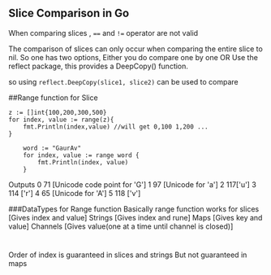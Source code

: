 ## Slice Comparison in Go
When comparing slices , `==` and `!=` operator are not valid

The comparison of slices can only occur when comparing the entire slice to nil.
So one has two options, 
Either you do compare one by one
OR
Use the reflect package, this provides a DeepCopy() function.

so using `reflect.DeepCopy(slice1, slice2)` can be used to compare

##Range function for Slice

```
z := []int{100,200,300,500}
for index, value := range(z){
    fmt.Println(index,value) //will get 0,100 1,200 ...
}
```

```
	word := "GaurAv"
	for index, value := range word {
		fmt.Println(index, value)
	}
```
Outputs 
0 71 [Unicode code point for 'G']
1 97 [Unicode for 'a']
2 117['u']
3 114 ['r']
4 65 [Unicode for 'A']
5 118 ['v']

###DataTypes for Range function
Basically range function works for 
slices [Gives index and value]
Strings [Gives index and rune]
Maps [Gives key and value]
Channels [Gives value(one at a time until channel is closed)]

#
Order of index is guaranteed in slices and strings
But not guaranteed in maps